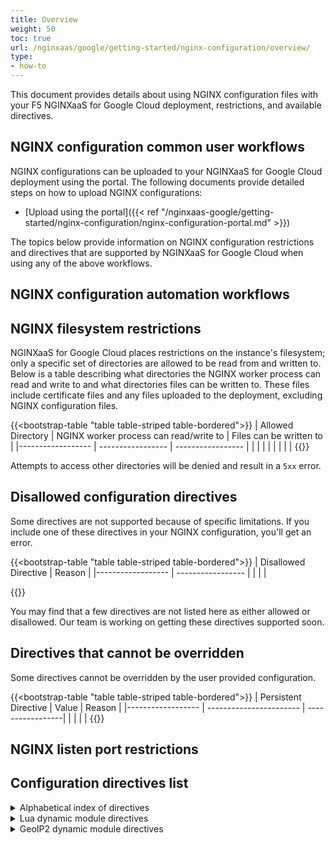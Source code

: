 ```yaml
---
title: Overview
weight: 50
toc: true
url: /nginxaas/google/getting-started/nginx-configuration/overview/
type:
- how-to
---
```



This document provides details about using NGINX configuration files with your
F5 NGINXaaS for Google Cloud deployment, restrictions, and available directives.

## NGINX configuration common user workflows

NGINX configurations can be uploaded to your NGINXaaS for Google Cloud deployment using the portal. The following documents provide detailed steps on how to upload NGINX configurations:

- [Upload using the portal]({{< ref "/nginxaas-google/getting-started/nginx-configuration/nginx-configuration-portal.md" >}})

The topics below provide information on NGINX configuration restrictions and directives that are supported by NGINXaaS for Google Cloud when using any of the above workflows.

## NGINX configuration automation workflows


## NGINX filesystem restrictions

NGINXaaS for Google Cloud places restrictions on the instance's filesystem; only a specific set of directories are allowed to be read from and written to. Below is a table describing what directories the NGINX worker process can read and write to and what directories files can be written to. These files include certificate files and any files uploaded to the deployment, excluding NGINX configuration files.

{{<bootstrap-table "table table-striped table-bordered">}}
  | Allowed Directory | NGINX worker process can read/write to | Files can be written to |
  |------------------ | ----------------- | ----------------- |
  |                   |                   |                   |
  |                   |                   |                   |
{{</bootstrap-table>}}

Attempts to access other directories will be denied and result in a `5xx` error.

## Disallowed configuration directives
Some directives are not supported because of specific limitations. If you include one of these directives in your NGINX configuration, you'll get an error.

{{<bootstrap-table "table table-striped table-bordered">}}
  | Disallowed Directive | Reason |
  |------------------ | ----------------- |
  |                   |                   |

{{</bootstrap-table>}}

You may find that a few directives are not listed here as either allowed or disallowed. Our team is working on getting these directives supported soon.

## Directives that cannot be overridden
Some directives cannot be overridden by the user provided configuration.

  {{<bootstrap-table "table table-striped table-bordered">}}
  | Persistent Directive | Value | Reason |
  |------------------ | ----------------------- | -----------------|
  |                   |                         |                  |
{{</bootstrap-table>}}


## NGINX listen port restrictions


## Configuration directives list

<details close>
<summary>Alphabetical index of directives</summary>

NGINXaaS for Google Cloud supports a limited set of NGINX directives.

TBD

</details>

<details close>
<summary>Lua dynamic module directives</summary>

TBD

</details>


<details close>
<summary>GeoIP2 dynamic module directives</summary>

TBD

</details>
